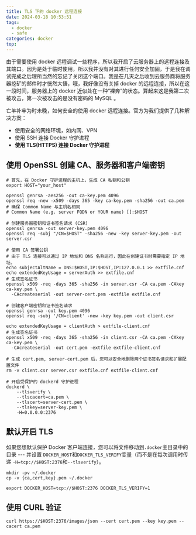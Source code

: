 ```yaml
---
title: TLS 下的 docker 远程连接
date: 2024-03-18 10:53:51
tags: 
  - docker
  - safe
categories: docker
top:
---
```


由于需要使用 docker 远程调试一些程序，所以我开启了云服务器上的远程连接及其端口。因为是处于临时使用，所以我并没有对其进行任何安全加固，于是我在调试完成之后理所当然的忘记了关闭这个端口。我是在几天之后收到云服务商将服务器挖矿的邮件时才恍然大悟，哦，我好像没有关掉 docker 的远程连接，所以在这一段时间，服务器上的 docker 近似处在一种“裸奔”的状态。算起来这是我第二次被攻击，第一次被攻击的是没有密码的 MySQL 。

<!-- more -->

亡羊补牢为时未晚，如何安全的使用 docker 远程连接。官方为我们提供了几种解决方案：

- 使用安全的网络环境，如内网、VPN
- 使用 SSH 连接 Docker 守护进程
- **使用 TLS(HTTPS) 连接 Docker 守护进程**

## 使用 OpenSSL 创建 CA、服务器和客户端密钥

```shell
# 首先，在 Docker 守护进程的主机上，生成 CA 私钥和公钥
export HOST="your_host"

openssl genrsa -aes256 -out ca-key.pem 4096
openssl req -new -x509 -days 365 -key ca-key.pem -sha256 -out ca.pem
# 确保 Common Name 与主机名相同
# Common Name (e.g. server FQDN or YOUR name) []:$HOST

# 创建服务器密钥和证书签名请求 (CSR)
openssl genrsa -out server-key.pem 4096
openssl req -subj "/CN=$HOST" -sha256 -new -key server-key.pem -out server.csr

# 使用 CA 签署公钥
# 由于 TLS 连接可以通过 IP 地址和 DNS 名称进行，因此在创建证书时需要指定 IP 地址。
echo subjectAltName = DNS:$HOST,IP:$HOST,IP:127.0.0.1 >> extfile.cnf
echo extendedKeyUsage = serverAuth >> extfile.cnf
# 生成签名证书
openssl x509 -req -days 365 -sha256 -in server.csr -CA ca.pem -CAkey ca-key.pem \
  -CAcreateserial -out server-cert.pem -extfile extfile.cnf
  
# 创建客户端密钥和证书签名请求
openssl genrsa -out key.pem 4096
openssl req -subj '/CN=client' -new -key key.pem -out client.csr

echo extendedKeyUsage = clientAuth > extfile-client.cnf
# 生成签名证书
openssl x509 -req -days 365 -sha256 -in client.csr -CA ca.pem -CAkey ca-key.pem \
  -CAcreateserial -out cert.pem -extfile extfile-client.cnf
  
# 生成 cert.pem, server-cert.pem 后，您可以安全地删除两个证书签名请求和扩展配置文件
rm -v client.csr server.csr extfile.cnf extfile-client.cnf

# 开启受保护的 dockerd 守护进程
dockerd \
    --tlsverify \
    --tlscacert=ca.pem \
    --tlscert=server-cert.pem \
    --tlskey=server-key.pem \
    -H=0.0.0.0:2376
```

## 默认开启 TLS

如果您想默认保护 Docker 客户端连接，您可以将文件移动到`.docker`主目录中的目录 --- 并设置 `DOCKER_HOST`和`DOCKER_TLS_VERIFY`变量（而不是在每次调用时传递 `-H=tcp://$HOST:2376`和`--tlsverify`）。

```shell
mkdir -pv ~/.docker
cp -v {ca,cert,key}.pem ~/.docker

export DOCKER_HOST=tcp://$HOST:2376 DOCKER_TLS_VERIFY=1
```

## 使用 CURL 验证

```shell
curl https://$HOST:2376/images/json --cert cert.pem --key key.pem --cacert ca.pem
```
